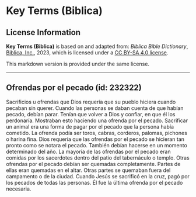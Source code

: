 # Key Terms (Biblica)

## License Information

**Key Terms (Biblica)** is based on and adapted from: _Biblica Bible Dictionary_, [Biblica, Inc.](https://www.biblica.com/), 2023, which is licensed under a [CC BY-SA 4.0 license](https://creativecommons.org/licenses/by-sa/4.0/legalcode.en).

This markdown version is provided under the same license.



--------------------------------

## Ofrendas por el pecado (id: 232322)

Sacrificios u ofrendas que Dios requería que su pueblo hiciera cuando pecaban sin querer. Cuando las personas se daban cuenta de que habían pecado, debían parar. Tenían que volver a Dios y confiar, en que él los perdonaría. Mostraban esto haciendo una ofrenda por el pecado. Sacrificar un animal era una forma de pagar por el pecado que la persona había cometido. La ofrenda podía ser toros, cabras, corderos, palomas, pichones o harina fina. Dios requería que las ofrendas por el pecado se hicieran tan pronto como se notara el pecado. También debían hacerse en un momento determinado del año. La mayoría de las ofrendas por el pecado eran comidas por los sacerdotes dentro del patio del tabernáculo o templo. Otras ofrendas por el pecado debían ser quemadas completamente. Partes de ellas eran quemadas en el altar. Otras partes se quemaban fuera del campamento o de la ciudad. Cuando Jesús se sacrificó en la cruz, pagó por los pecados de todas las personas. Él fue la última ofrenda por el pecado necesaria.



